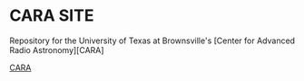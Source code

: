 CARA SITE
=========

Repository for the University of Texas at Brownsville's [Center for Advanced
Radio Astronomy][CARA]



[CARA](http://arcc.phys.utb.edu/cara)

